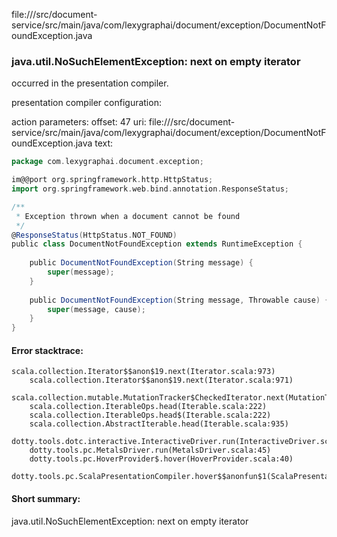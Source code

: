 file://<WORKSPACE>/src/document-service/src/main/java/com/lexygraphai/document/exception/DocumentNotFoundException.java
### java.util.NoSuchElementException: next on empty iterator

occurred in the presentation compiler.

presentation compiler configuration:


action parameters:
offset: 47
uri: file://<WORKSPACE>/src/document-service/src/main/java/com/lexygraphai/document/exception/DocumentNotFoundException.java
text:
```scala
package com.lexygraphai.document.exception;

im@@port org.springframework.http.HttpStatus;
import org.springframework.web.bind.annotation.ResponseStatus;

/**
 * Exception thrown when a document cannot be found
 */
@ResponseStatus(HttpStatus.NOT_FOUND)
public class DocumentNotFoundException extends RuntimeException {
    
    public DocumentNotFoundException(String message) {
        super(message);
    }
    
    public DocumentNotFoundException(String message, Throwable cause) {
        super(message, cause);
    }
}

```



#### Error stacktrace:

```
scala.collection.Iterator$$anon$19.next(Iterator.scala:973)
	scala.collection.Iterator$$anon$19.next(Iterator.scala:971)
	scala.collection.mutable.MutationTracker$CheckedIterator.next(MutationTracker.scala:76)
	scala.collection.IterableOps.head(Iterable.scala:222)
	scala.collection.IterableOps.head$(Iterable.scala:222)
	scala.collection.AbstractIterable.head(Iterable.scala:935)
	dotty.tools.dotc.interactive.InteractiveDriver.run(InteractiveDriver.scala:164)
	dotty.tools.pc.MetalsDriver.run(MetalsDriver.scala:45)
	dotty.tools.pc.HoverProvider$.hover(HoverProvider.scala:40)
	dotty.tools.pc.ScalaPresentationCompiler.hover$$anonfun$1(ScalaPresentationCompiler.scala:376)
```
#### Short summary: 

java.util.NoSuchElementException: next on empty iterator